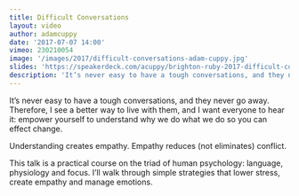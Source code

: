 ```yaml
---
title: Difficult Conversations
layout: video
author: adamcuppy
date: '2017-07-07 14:00'
vimeo: 230210054
image: '/images/2017/difficult-conversations-adam-cuppy.jpg'
slides: 'https://speakerdeck.com/acuppy/brighton-ruby-2017-difficult-conversations'
description: 'It’s never easy to have a tough conversations, and they never go away.'
---
```


It’s never easy to have a tough conversations, and they never go away. Therefore, I see a better way to live with them, and I want everyone to hear it: empower yourself to understand why we do what we do so you can effect change.

Understanding creates empathy. Empathy reduces (not eliminates) conflict.

This talk is a practical course on the triad of human psychology: language, physiology and focus. I’ll walk through simple strategies that lower stress, create empathy and manage emotions.
